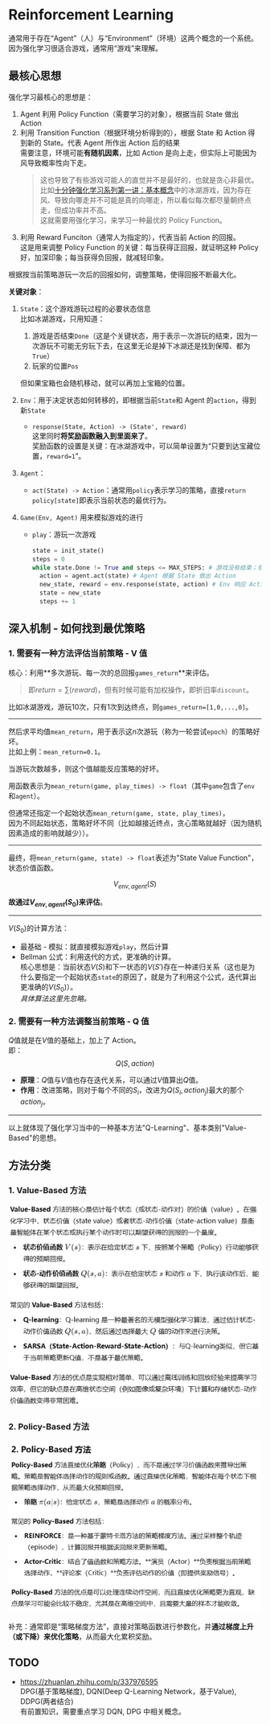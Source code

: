 # Reinforcement Learning

通常用于存在“Agent”（人）与“Environment”（环境）这两个概念的一个系统。  
因为强化学习很适合游戏，通常用“游戏”来理解。

## 最核心思想

强化学习最核心的思想是：

1. Agent 利用 Policy Function（需要学习的对象），根据当前 State 做出 Action
2. 利用 Transition Function（根据环境分析得到的），根据 State 和 Action 得到新的 State。代表 Agent 所作出 Action 后的结果  
   需要注意，环境可能**有随机因素**，比如 Action 是向上走，但实际上可能因为风导致概率性向下走。  
   > 这也导致了有些游戏可能人的直觉并不是最好的，也就是贪心非最优。  
   > 比如[十分钟强化学习系列第一讲：基本概念](https://www.bilibili.com/video/BV1jK4y1w7T8)中的冰湖游戏，因为存在风、导致向哪走并不可能是真的向哪走，所以看似每次都尽量朝终点走，但成功率并不高。  
   > 这就需要用强化学习，来学习一种最优的 Policy Function。
3. 利用 Reward Funciton（通常人为指定的），代表当前 Action 的回报。  
   这是用来调整 Policy Function 的关键：每当获得正回报，就证明这种 Policy 好，加深印象；每当获得负回报，就减轻印象。

根据按当前策略游玩一次后的回报如何，调整策略，使得回报不断最大化。

**关键对象**：

1. `State`：这个游戏游玩过程的必要状态信息  
   比如冰湖游戏，只用知道：
   1. 游戏是否结束`Done`（这是个关键状态，用于表示一次游玩的结束，因为一次游玩不可能无穷玩下去，在这里无论是掉下冰湖还是找到保障、都为`True`）
   2. 玩家的位置`Pos`

   但如果宝箱也会随机移动，就可以再加上宝箱的位置。
2. `Env`：用于决定状态如何转移的，即根据当前`State`和 Agent 的`action`，得到新`State`
   * `response(State, Action) -> (State', reward)`  
     这里同时**将奖励函数融入到里面来了**。  
     奖励函数的设置是关键：在冰湖游戏中，可以简单设置为“只要到达宝藏位置，`reward=1`”。
3. `Agent`：
   * `act(State) -> Action`：通常用`policy`表示学习的策略，直接`return policy[state]`即表示当前状态的最优行为。
4. `Game(Env, Agent)`
   用来模拟游戏的进行
   * `play`：游玩一次游戏

      ```py
      state = init_state()
      steps = 0
      while state.Done != True and steps <= MAX_STEPS: # 游戏没有结束；但为了避免无限玩下去，通常还设置 max_steps
        action = agent.act(state) # Agent 根据 State 做出 Action
        new_state, reward = env.response(state, action) # Env 响应 Action，并反馈回报（这个 Action 好还是坏）
        state = new_state
        steps += 1
      ```

## 深入机制 - 如何找到最优策略

### 1. 需要有一种方法评估当前策略 - V 值

核心：利用**多次游玩、每一次的总回报`games_return`**来评估。  
> 即$return = \sum(reward)$，但有时候可能有加权操作，即折旧率`discount`。

比如冰湖游戏，游玩10次，只有1次到达终点，则`games_return=[1,0,...,0]`。

---

然后求平均值`mean_return`，用于表示这$n$次游玩（称为一轮尝试`epoch`）的策略好坏。  
比如上例：`mean_return=0.1`。

当游玩次数越多，则这个值越能反应策略的好坏。

用函数表示为`mean_return(game, play_times) -> float`（其中`game`包含了`env`和`agent`）。

但通常还指定一个起始状态`mean_return(game, state, play_times)`，  
因为不同起始状态，策略好坏不同（比如越接近终点，贪心策略就越好（因为随机因素造成的影响就越少））。

---

最终，将`mean_return(game, state) -> float`表述为"State Value Function"，状态价值函数。

$$
V_{env, agent}(S)
$$

**故通过$V_{env,agent}(S_0)$来评估**。

---

$V(S_0)$的计算方法：

* 最基础 - 模拟：就直接模拟游戏`play`，然后计算
* Bellman 公式：利用迭代的方式，更准确的计算。  
  核心思想是：当前状态$V(S)$和下一状态的$V(S')$存在一种递归关系（这也是为什么要指定一个起始状态`state`的原因了，就是为了利用这个公式，迭代算出更准确的$V(S_0)$）。  
  *具体算法这里先忽略。*

### 2. 需要有一种方法调整当前策略 - Q 值

$Q$值就是在$V$值的基础上，加上了 Action。  
即：
$$
Q(S, action)
$$

* **原理**：$Q$值与$V$值也存在迭代关系，可以通过$V$值算出$Q$值。
* **作用**：改进策略，则对于每个不同的$S_i$，改进为$Q(S_i, action_j)$最大的那个$action_j$。

---

以上就体现了强化学习当中的一种基本方法"Q-Learning"、基本类别"Value-Based"的思想。

## 方法分类

### 1. Value-Based 方法

![1](images/image-index.png)

### 2. Policy-Based 方法

![2](images/image-index-1.png)

补充：通常即是“策略梯度方法”，直接对策略函数进行参数化，并**通过梯度上升（或下降）来优化策略**，从而最大化累积奖励。

## TODO

* https://zhuanlan.zhihu.com/p/337976595  
  DPG(基于策略梯度), DQN(Deep Q-Learning Network，基于Value), DDPG(两者结合)  
  有前置知识，需要重点学习 DQN, DPG 中相关概念。
